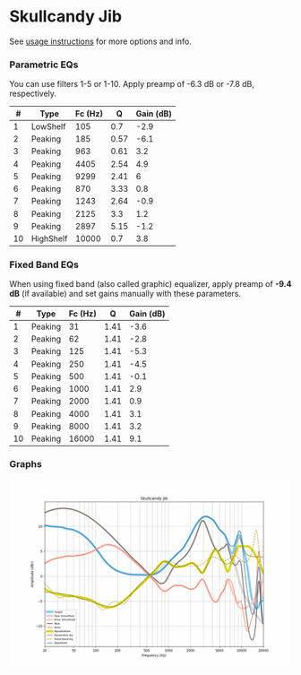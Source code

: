 # Skullcandy Jib
See [usage instructions](https://github.com/jaakkopasanen/AutoEq#usage) for more options and info.

### Parametric EQs
You can use filters 1-5 or 1-10. Apply preamp of -6.3 dB or -7.8 dB, respectively.

|   # | Type      |   Fc (Hz) |    Q |   Gain (dB) |
|-----|-----------|-----------|------|-------------|
|   1 | LowShelf  |       105 | 0.7  |        -2.9 |
|   2 | Peaking   |       185 | 0.57 |        -6.1 |
|   3 | Peaking   |       963 | 0.61 |         3.2 |
|   4 | Peaking   |      4405 | 2.54 |         4.9 |
|   5 | Peaking   |      9299 | 2.41 |         6   |
|   6 | Peaking   |       870 | 3.33 |         0.8 |
|   7 | Peaking   |      1243 | 2.64 |        -0.9 |
|   8 | Peaking   |      2125 | 3.3  |         1.2 |
|   9 | Peaking   |      2897 | 5.15 |        -1.2 |
|  10 | HighShelf |     10000 | 0.7  |         3.8 |

### Fixed Band EQs
When using fixed band (also called graphic) equalizer, apply preamp of **-9.4 dB** (if available) and set gains manually with these parameters.

|   # | Type    |   Fc (Hz) |    Q |   Gain (dB) |
|-----|---------|-----------|------|-------------|
|   1 | Peaking |        31 | 1.41 |        -3.6 |
|   2 | Peaking |        62 | 1.41 |        -2.8 |
|   3 | Peaking |       125 | 1.41 |        -5.3 |
|   4 | Peaking |       250 | 1.41 |        -4.5 |
|   5 | Peaking |       500 | 1.41 |        -0.1 |
|   6 | Peaking |      1000 | 1.41 |         2.9 |
|   7 | Peaking |      2000 | 1.41 |         0.9 |
|   8 | Peaking |      4000 | 1.41 |         3.1 |
|   9 | Peaking |      8000 | 1.41 |         3.2 |
|  10 | Peaking |     16000 | 1.41 |         9.1 |

### Graphs
![](./Skullcandy%20Jib.png)
